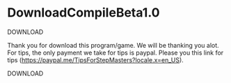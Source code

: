 # DownloadCompileBeta1.0
DOWNLOAD

Thank you for download this program/game. We will be thanking you alot. For tips, the only payment we take for tips is paypal. Please you this link for tips (https://paypal.me/TipsForStepMasters?locale.x=en_US).

DOWNLOAD
